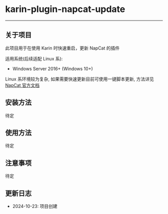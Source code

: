 # karin-plugin-napcat-update

---

## 关于项目

此项目用于在使用 Karin 时快速重启，更新 NapCat 的插件

适用系统(后续适配 Linux 系):

- Windows Server 2016+ (Windows 10+)

Linux 系环境较为复杂, 如果需要快速更新目前可使用一键脚本更新,
方法详见 [NapCat 官方文档](https://napcat.napneko.icu/guide/boot/Shell#napcat-installer-linux%E4%B8%80%E9%94%AE%E4%BD%BF%E7%94%A8%E8%84%9A%E6%9C%AC)

## 安装方法

待定

## 使用方法

待定

## 注意事项

待定

## 更新日志

- 2024-10-23: 项目创建

